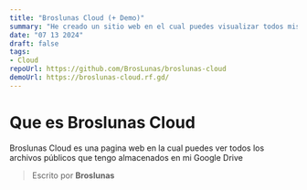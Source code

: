 ```yaml
---
title: "Broslunas Cloud (+ Demo)"
summary: "He creado un sitio web en el cual puedes visualizar todos mis archivos públicos de Google Drive"
date: "07 13 2024"
draft: false
tags:
- Cloud
repoUrl: https://github.com/BrosLunas/broslunas-cloud
demoUrl: https://broslunas-cloud.rf.gd/
---
```

# Que es Broslunas Cloud
Broslunas Cloud es una pagina web en la cual puedes ver todos los archivos públicos que tengo almacenados en mi Google Drive

> Escrito por **Broslunas**